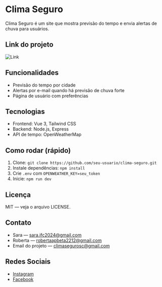 # Clima Seguro

Clima Seguro é um site que mostra previsão do tempo e envia alertas de chuva para usuários.

## Link do projeto
![Link](https://climaseguro-hack-25.github.io/)

## Funcionalidades
- Previsão do tempo por cidade
- Alertas por e-mail quando há previsão de chuva forte
- Página de usuário com preferências

## Tecnologias
- Frontend: Vue 3, Tailwind CSS
- Backend: Node.js, Express
- API de tempo: OpenWeatherMap

## Como rodar (rápido)
1. Clone: `git clone https://github.com/seu-usuario/clima-seguro.git`
2. Instale dependências: `npm install`
3. Crie `.env` com `OPENWEATHER_KEY=seu_token`
4. Inicie: `npm run dev`

## Licença
MIT — veja o arquivo LICENSE.

## Contato
- Sara — sara.ifc2024@gmail.com
- Roberta — robertaapbeta2212@gmail.com
- Email do projeto — climasegurosc@gmail.com

## Redes Sociais
- [Instagram](https://www.instagram.com/clima_seguro.ifc/)
- [Facebook](https://www.facebook.com/people/Clima-Seguro-IFC/61579871360977/)



